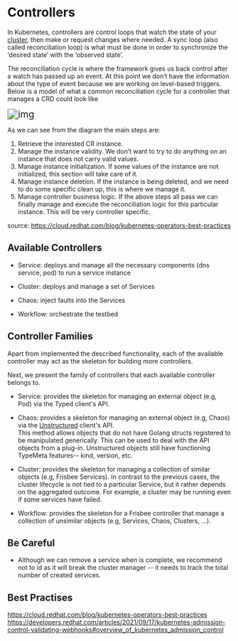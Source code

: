 # Controllers

In Kubernetes, controllers are control loops that watch the state of
your [cluster](https://kubernetes.io/docs/reference/glossary/?all=true#term-cluster), then make or request changes where
needed. A sync loop (also called reconciliation loop) is what must be done in order to synchronize the ‘desired state’
with the ‘observed state’.

The reconciliation cycle is where the framework gives us back control after a watch has passed up an event. At this
point we don’t have the information about the type of event because we are working on level-based triggers. Below is a
model of what a common reconciliation cycle for a controller that manages a CRD could look like



<img src="https://assets.openshift.com/hubfs/Imported_Blog_Media/rafop3.png" alt="img" style="zoom: 150%;" />

As we can see from the diagram the main steps are:

1. Retrieve the interested CR instance.
2. Manage the instance validity. We don’t want to try to do anything on an instance that does not carry valid values.
3. Manage instance initialization. If some values of the instance are not initialized, this section will take care of
   it.
4. Manage instance deletion. If the instance is being deleted, and we need to do some specific clean up, this is where
   we manage it.
5. Manage controller business logic. If the above steps all pass we can finally manage and execute the reconciliation
   logic for this particular instance. This will be very controller specific.

source: https://cloud.redhat.com/blog/kubernetes-operators-best-practices

## Available Controllers

* Service: deploys and manage all the necessary components (dns service, pod) to run a service instance

* Cluster: deploys and manage a set of Services

* Chaos: inject faults into the Services

* Workflow: orchestrate the testbed

## Controller Families

Apart from implemented the described functionality, each of the available controller may act as the skeleton for
building more controllers.

Next, we present the family of controllers that each available controller belongs to.

* Service: provides the skeleton for managing an external object (e.g, Pod) via the Typed client's API.

* Chaos: provides a skeleton for managing an external object (e.g, Chaos) via
  the [Unstructured](https://pkg.go.dev/k8s.io/apimachinery/pkg/apis/meta/v1/unstructured#Unstructured) client's API.  
  This method allows objects that do not have Golang structs registered to be manipulated generically. This can be used
  to deal with the API objects from a plug-in. Unstructured objects still have functioning TypeMeta features-- kind,
  version, etc.

* Cluster: provides the skeleton for managing a collection of similar objects (e.g, Frisbee Services). In contrast to
  the previous cases, the cluster lifecycle is not tied to a particular Service, but it rather depends on the aggregated
  outcome. For example, a cluster may be running even if some services have failed.

* Workflow:  provides the skeleton for a Frisbee controller that manage a collection of unsimilar objects (e.g,
  Services, Chaos, Clusters, ...).

## Be Careful

* Although we can remove a service when is complete, we recommend not to id as it will break the cluster manager -- it
  needs to track the total number of created services.

## Best Practises

https://cloud.redhat.com/blog/kubernetes-operators-best-practices
https://developers.redhat.com/articles/2021/09/17/kubernetes-admission-control-validating-webhooks#overview_of_kubernetes_admission_control
